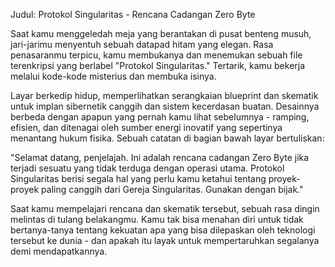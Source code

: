 Judul: Protokol Singularitas - Rencana Cadangan Zero Byte

Saat kamu menggeledah meja yang berantakan di pusat benteng musuh, jari-jarimu menyentuh sebuah datapad hitam yang elegan. Rasa penasaranmu terpicu, kamu membukanya dan menemukan sebuah file terenkripsi yang berlabel "Protokol Singularitas." Tertarik, kamu bekerja melalui kode-kode misterius dan membuka isinya.

Layar berkedip hidup, memperlihatkan serangkaian blueprint dan skematik untuk implan sibernetik canggih dan sistem kecerdasan buatan. Desainnya berbeda dengan apapun yang pernah kamu lihat sebelumnya - ramping, efisien, dan ditenagai oleh sumber energi inovatif yang sepertinya menantang hukum fisika. Sebuah catatan di bagian bawah layar bertuliskan:

"Selamat datang, penjelajah. Ini adalah rencana cadangan Zero Byte jika terjadi sesuatu yang tidak terduga dengan operasi utama. Protokol Singularitas berisi segala hal yang perlu kamu ketahui tentang proyek-proyek paling canggih dari Gereja Singularitas. Gunakan dengan bijak."

Saat kamu mempelajari rencana dan skematik tersebut, sebuah rasa dingin melintas di tulang belakangmu. Kamu tak bisa menahan diri untuk tidak bertanya-tanya tentang kekuatan apa yang bisa dilepaskan oleh teknologi tersebut ke dunia - dan apakah itu layak untuk mempertaruhkan segalanya demi mendapatkannya.
